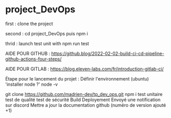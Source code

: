 # project_DevOps

first : clone the project

second : cd project_DevOps puis npm i

thrid : launch test unit with npm run test 


AIDE POUR GITHUB : https://github.blog/2022-02-02-build-ci-cd-pipeline-github-actions-four-steps/

AIDE POUR GITLAB : https://blog.eleven-labs.com/fr/introduction-gitlab-ci/ 


Étape pour le lancement du projet :
Définir l'environnement (ubuntu)
'installer node ?'
node -v

git clone https://github.com/madrien-dev/tp_dev_ops.git
npm i
test unitaire
test de qualité 
test de sécurité
Build
Deployement
Envoyé une notification sur discord
Mettre a jour la documentation github (numéro de version ajouté +1)
